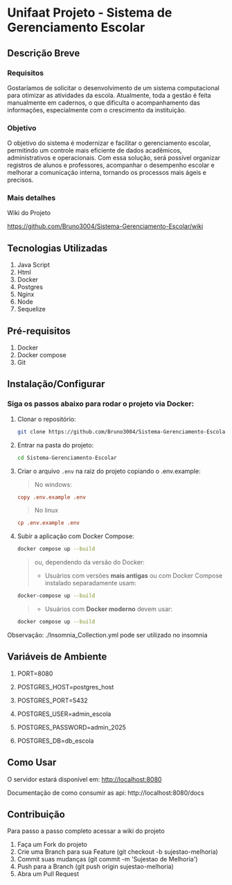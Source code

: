 # Unifaat Projeto - Sistema de Gerenciamento Escolar

## Descrição Breve

### Requisitos

Gostaríamos de solicitar o desenvolvimento de um sistema computacional para otimizar as atividades da escola. Atualmente, toda a gestão é feita manualmente em cadernos, o que dificulta o acompanhamento das informações, especialmente com o crescimento da instituição.

### Objetivo

O objetivo do sistema é modernizar e facilitar o gerenciamento escolar, permitindo um controle mais eficiente de dados acadêmicos, administrativos e operacionais. Com essa solução, será possível organizar registros de alunos e professores, acompanhar o desempenho escolar e melhorar a comunicação interna, tornando os processos mais ágeis e precisos.

### Mais detalhes

Wiki do Projeto

https://github.com/Bruno3004/Sistema-Gerenciamento-Escolar/wiki

## Tecnologias Utilizadas

1. Java Script
2. Html
3. Docker
4. Postgres
5. Nginx
6. Node
7. Sequelize

## Pré-requisitos

1. Docker
2. Docker compose
3. Git

## Instalação/Configurar

### Siga os passos abaixo para rodar o projeto via Docker:

1. Clonar o repositório:

   ```sh
   git clone https://github.com/Bruno3004/Sistema-Gerenciamento-Escolar.git
   ```

2. Entrar na pasta do projeto:

   ```sh
   cd Sistema-Gerenciamento-Escolar
   ```

3. Criar o arquivo `.env` na raiz do projeto copiando o .env.example:

   > No windows:

   ```ini
   copy .env.example .env
   ```

   > No linux

   ```ini
   cp .env.example .env
   ```

4. Subir a aplicação com Docker Compose:

   ```sh
   docker compose up --build
   ```

   > ou, dependendo da versão do Docker:
   >
   > - Usuários com versões **mais antigas** ou com Docker Compose instalado separadamente usam:

   ```sh
   docker-compose up --build
   ```

   > - Usuários com **Docker moderno** devem usar:

   ```sh
   docker compose up --build
   ```

Observação: ./Insomnia_Collection.yml pode ser utilizado no insomnia

## Variáveis de Ambiente

1. PORT=8080

2. POSTGRES_HOST=postgres_host
3. POSTGRES_PORT=5432
4. POSTGRES_USER=admin_escola
5. POSTGRES_PASSWORD=admin_2025
6. POSTGRES_DB=db_escola

## Como Usar

O servidor estará disponível em: [http://localhost:8080](http://localhost:8080)

Documentação de como consumir as api: http://localhost:8080/docs

## Contribuição

Para passo a passo completo acessar a wiki do projeto

1. Faça um Fork do projeto
2. Crie uma Branch para sua Feature (git checkout -b sujestao-melhoria)
3. Commit suas mudanças (git commit -m 'Sujestao de Melhoria')
4. Push para a Branch (git push origin sujestao-melhoria)
5. Abra um Pull Request
